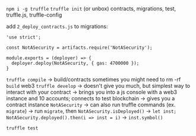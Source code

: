 `npm i -g truffle`
`truffle init` (or unbox)
  contracts, migrations, test, truffle.js, truffle-config

add `2_deploy_contracts.js` to migrations:
```
'use strict';

const NotASecurity = artifacts.require('NotASecurity');

module.exports = (deployer) => {
  deployer.deploy(NotASecurity, { gas: 4700000 });
}
```


`truffle compile` -> build/contracts
  sometimes you might need to rm -rf `build`
web3
`truffle develop`
  -> doesn't give you much, but simplest way to interact with your contract
  -> brings you into a js console with a web3 instance and 10 accounts; connects to test blockchain
  -> gives you a contract instance `NotASecurity`
  -> can also run truffle commands (ex. `migrate`)
  -> run `migrate`, then `NotASecurity.isDeployed()`
  -> `let inst; NotASecurity.deployed().then(i => inst = i)`
  -> `inst.symbol()`

`truffle test`
